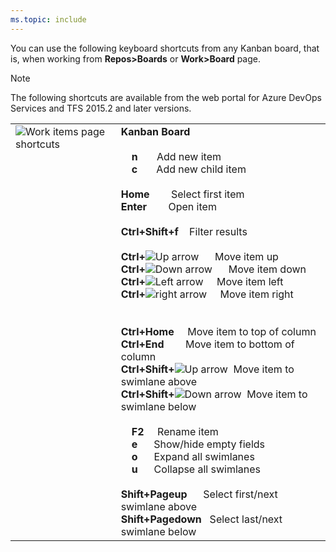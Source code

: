 ```yaml
---
ms.topic: include
---
```



<a id="kanban-board-shortcuts"></a>

You can use the following keyboard shortcuts from any Kanban board, that is, when working from **Repos>Boards** or **Work>Board** page.  

> [!NOTE]  
> The following shortcuts are available from the web portal for Azure DevOps Services and TFS 2015.2 and later versions. 

<table width="70%">
<tbody valign="top">
<tr>
<td><img src="/azure/devops/includes/keyboard-shortcuts/media/kanban-board-shortcuts.png" alt="Work items page shortcuts"/></td>
<td>
<strong>Kanban Board</strong><br/><br/>
&nbsp;&nbsp;&nbsp;&nbsp;<strong>n</strong>&nbsp;&nbsp;&nbsp;&nbsp;&nbsp;&nbsp;&nbsp;Add new item <br/>
&nbsp;&nbsp;&nbsp;&nbsp;<strong>c</strong>&nbsp;&nbsp;&nbsp;&nbsp;&nbsp;&nbsp;&nbsp;Add new child item<br/><br/>
<strong>Home</strong>&nbsp;&nbsp;&nbsp;&nbsp;&nbsp;&nbsp;&nbsp;&nbsp;Select first item <br/>
<strong>Enter</strong>&nbsp;&nbsp;&nbsp;&nbsp;&nbsp;&nbsp;&nbsp;&nbsp;Open item<br/>
<br/>
<strong>Ctrl+Shift+f</strong>&nbsp;&nbsp;&nbsp;&nbsp;Filter results<br/>
<br/>
<strong>Ctrl+</strong><img src="/azure/devops/boards/media/icons/Arrow_Up.png" alt="Up arrow"/> &nbsp;&nbsp;&nbsp;&nbsp;&nbsp;Move item up<br/>
<strong>Ctrl+</strong><img src="/azure/devops/boards/media/icons/Arrow_Down.png" alt="Down arrow"/>&nbsp;&nbsp;&nbsp;&nbsp;&nbsp;&nbsp;Move item down<br/>
<strong>Ctrl+</strong><img src="/azure/devops/boards/media/icons/Arrow_Next.png" alt="Left arrow"/>&nbsp;&nbsp;&nbsp;&nbsp;&nbsp;Move item left<br/>
<strong>Ctrl+</strong><img src="/azure/devops/boards/media/icons/Arrow_Previous.png" alt="right arrow"/>&nbsp;&nbsp;&nbsp;&nbsp;&nbsp;Move item right<br/><br/><br/>
<strong>Ctrl+Home</strong>&nbsp;&nbsp;&nbsp;&nbsp;&nbsp;Move item to top of column<br/>
<strong>Ctrl+End</strong>&nbsp;&nbsp;&nbsp;&nbsp;&nbsp;&nbsp;&nbsp;&nbsp;Move item to bottom of column<br/>
<strong>Ctrl+Shift+</strong><img src="/azure/devops/boards/media/icons/Arrow_Up.png" alt="Up arrow"/>&nbsp;&nbsp;Move item to swimlane above<br/>
<strong>Ctrl+Shift+</strong><img src="/azure/devops/boards/media/icons/Arrow_Down.png" alt="Down arrow"/>&nbsp;&nbsp;Move item to swimlane below <br/>
<br/>
&nbsp;&nbsp;&nbsp;&nbsp;<strong>F2</strong>&nbsp;&nbsp;&nbsp;&nbsp;&nbsp;Rename item<br/>
&nbsp;&nbsp;&nbsp;&nbsp;<strong>e</strong>&nbsp;&nbsp;&nbsp;&nbsp;&nbsp;&nbsp;Show/hide empty fields<br/>
&nbsp;&nbsp;&nbsp;&nbsp;<strong>o</strong>&nbsp;&nbsp;&nbsp;&nbsp;&nbsp;&nbsp;Expand all swimlanes<br/>
&nbsp;&nbsp;&nbsp;&nbsp;<strong>u</strong>&nbsp;&nbsp;&nbsp;&nbsp;&nbsp;&nbsp;Collapse all swimlanes<br/>
<br/> 
<strong>Shift+Pageup</strong>&nbsp;&nbsp;&nbsp;&nbsp;&nbsp;&nbsp;Select first/next swimlane above<br/>
<strong>Shift+Pagedown</strong>&nbsp;&nbsp;&nbsp;Select last/next swimlane below<br/>
</td>
</tr>
</tbody>
</table>